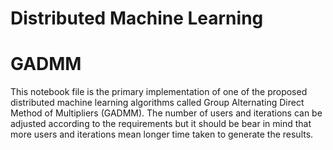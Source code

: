 # Distributed Machine Learning
# GADMM
This notebook file is the primary implementation of one of the proposed distributed machine learning algorithms called Group Alternating Direct Method of Multipliers (GADMM). The number of users and iterations can be adjusted according to the requirements but it should be bear in mind that more users and iterations mean longer time taken to generate the results.
